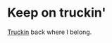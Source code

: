 # Keep on truckin'
<a href="https://en.wikipedia.org/wiki/Keep_on_Truckin%27_(comics)">Truckin</a> back where I belong.

